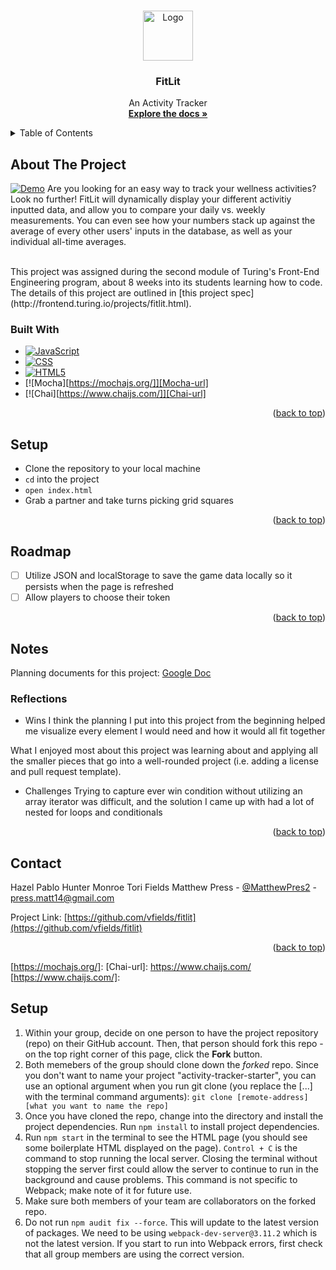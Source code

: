 <a name="readme-top"></a>

<!-- PROJECT LOGO -->
<br />
<div align="center">
  <a href="https://github.com/vfields/fitlit">
    <img src="images/favicon.ico" alt="Logo" width="80" height="80">
  </a>

<!-- HEADER -->
<h3 align="center">FitLit</h3>
  <p align="center">
    An Activity Tracker
    <br />
    <a href="https://github.com/vfields/fitlit"><strong>Explore the docs »</strong></a>
  </p>
</div>

<!-- TABLE OF CONTENTS -->
<details>
  <summary>Table of Contents</summary>
  <ol>
    <li>
      <a href="#about-the-project">About The Project</a>
      <ul>
        <li><a href="#built-with">Built With</a></li>
      </ul>
    </li>
    <li><a href="#setup">Setup</a></li>
    <li><a href="#roadmap">Roadmap</a></li>
    <li>
        <a href="#notes">Notes</a>
        <ul>
            <li><a href="#reflections">Reflections</a>
        </ul>
    </li>
    <li><a href="#contact">Contact</a></li>
  </ol>
</details>

## About The Project

[![Demo][product-demo]](images/demo.gif)
Are you looking for an easy way to track your wellness activities? Look no further! FitLit will dynamically display your different activitiy inputted data, and allow you to compare your daily vs. weekly measurements. You can even see how your numbers stack up against the average of every other users' inputs in the database, as well as your individual all-time averages.

<br />
This project was assigned during the second module of Turing's Front-End Engineering program, about 8 weeks into its students learning how to code. The details of this project are outlined in [this project spec](http://frontend.turing.io/projects/fitlit.html).

### Built With

* [![JavaScript][JavaScript.com]][JavaScript-url]
* [![CSS][w3.org/Style/CSS/Overview.en.html]][CSS-url]
* [![HTML5][w3.org]][HTML-url]
* [![Mocha][https://mochajs.org/]][Mocha-url]
* [![Chai][https://www.chaijs.com/]][Chai-url]

<p align="right">(<a href="#readme-top">back to top</a>)</p>

## Setup

- Clone the repository to your local machine
- `cd` into the project
- `open index.html`
- Grab a partner and take turns picking grid squares

<p align="right">(<a href="#readme-top">back to top</a>)</p>

## Roadmap

- [ ] Utilize JSON and localStorage to save the game data locally so it persists when the page is refreshed
- [ ] Allow players to choose their token

<p align="right">(<a href="#readme-top">back to top</a>)</p>

## Notes

Planning documents for this project: [Google Doc](https://docs.google.com/document/d/1CoiL1VDHqBoSPtplJtX_yfX9O63XWgLtd8kR_6Rthu0/edit)

### Reflections
* Wins
I think the planning I put into this project from the beginning helped me visualize every element I would need and how it would all fit together

What I enjoyed most about this project was learning about and applying all the smaller pieces that go into a well-rounded project (i.e. adding a license and pull request template).

* Challenges
Trying to capture ever win condition without utilizing an array iterator was difficult, and the solution I came up with had a lot of nested for loops and conditionals

<p align="right">(<a href="#readme-top">back to top</a>)</p>

## Contact

Hazel Pablo
Hunter Monroe
Tori Fields
Matthew Press - [@MatthewPres2](https://twitter.com/MatthewPres2) - press.matt14@gmail.com

Project Link: [https://github.com/vfields/fitlit](https://github.com/vfields/fitlit)

<p align="right">(<a href="#readme-top">back to top</a>)</p>

<!-- MARKDOWN LINKS & IMAGES -->
[linkedin-shield]: https://img.shields.io/badge/-LinkedIn-black.svg?style=for-the-badge&logo=linkedin&colorB=555
[linkedin-url]: https://linkedin.com/in/matthew-press-813961246/
[product-demo]: images/demo.gif
[JavaScript.com]: https://img.shields.io/badge/-JavaScript-yellow
[JavaScript-url]: https://www.javascript.com/
[w3.org/Style/CSS/Overview.en.html]: https://img.shields.io/badge/-CSS-blue
[CSS-url]: https://www.w3.org/Style/CSS/Overview.en.html
[w3.org]: https://img.shields.io/badge/-HTML5-red
[HTML-url]: https://www.w3.org/
[Mocha-url]: https://mochajs.org/
[https://mochajs.org/]: 
[Chai-url]: https://www.chaijs.com/
[https://www.chaijs.com/]:

## Setup

1. Within your group, decide on one person to have the project repository (repo) on their GitHub account. Then, that person should fork this repo - on the top right corner of this page, click the **Fork** button.
1. Both memebers of the group should clone down the _forked_ repo. Since you don't want to name your project "activity-tracker-starter", you can use an optional argument when you run git clone (you replace the [...] with the terminal command arguments): `git clone [remote-address] [what you want to name the repo]`
1. Once you have cloned the repo, change into the directory and install the project dependencies. Run `npm install` to install project dependencies.
1. Run `npm start` in the terminal to see the HTML page (you should see some boilerplate HTML displayed on the page).  `Control + C` is the command to stop running the local server.  Closing the terminal without stopping the server first could allow the server to continue to run in the background and cause problems. This command is not specific to Webpack; make note of it for future use.   
1. Make sure both members of your team are collaborators on the forked repo.  
1. Do not run `npm audit fix --force`.  This will update to the latest version of packages.  We need to be using `webpack-dev-server@3.11.2` which is not the latest version.  If you start to run into Webpack errors, first check that all group members are using the correct version.  
